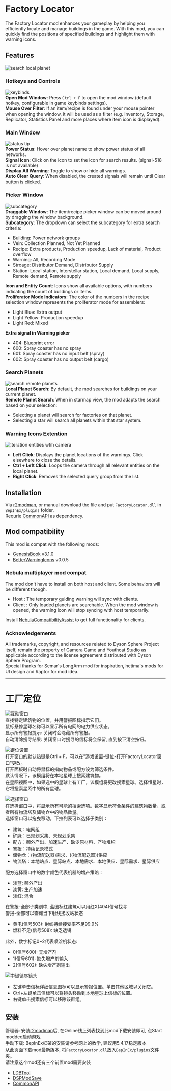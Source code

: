 # Factory Locator

The Factory Locator mod enhances your gameplay by helping you efficiently locate and manage buildings in the game. With this mod, you can quickly find the positions of specified buildings and highlight them with warning icons.   

## Features

![search local planet](https://raw.githubusercontent.com/starfi5h/DSP_Mod_Support/dev/FactoryLocator/doc/demo3.gif) 

### Hotkeys and Controls
![keybinds](https://raw.githubusercontent.com/starfi5h/DSP_Mod_Support/dev/FactoryLocator/doc/keybind.jpg)  
**Open Mod Window**: Press `Ctrl + F` to open the mod window (default hotkey, configurable in game keybinds settings).  
**Mouse Over Filter**: If an item/recipe is found under your mouse pointer when opening the window, it will be used as a filter (e.g. Inventory, Storage, Replicator, Statistics Panel and more places where item icon is displayed).  

### Main Window
![status tip](https://raw.githubusercontent.com/starfi5h/DSP_Mod_Support/dev/FactoryLocator/doc/demo3.jpg)  
**Power Status**: Hover over planet name to show power status of all networks.  
**Signal Icon**: Click on the icon to set the icon for search results. (signal-518 is not available)  
**Display All Warning**: Toggle to show or hide all warnings.  
**Auto Clear Query**: When disabled, the created signals will remain until Clear button is clicked.  

### Picker Window
![subcategory](https://raw.githubusercontent.com/starfi5h/DSP_Mod_Support/dev/FactoryLocator/doc/subcategory.png)  
**Draggable Window**: The item/recipe picker window can be moved around by dragging the window background.  
**Subcategory**: The dropdown can select the subcategory for extra search criteria:  
- Building: Power network groups  
- Vein: Collection Planned, Not Yet Planned  
- Recipe: Extra products, Production speedup, Lack of material, Product overflow  
- Warning: All, Recording Mode  
- Stroage: Distributor Demand, Distributor Supply  
- Station: Local station, Interstellar station, Local demand, Local supply, Remote demand, Remote supply  
  
**Icon and Entity Count**: Icons show all available options, with numbers indicating the count of buildings or items.  
**Proliferator Mode Indicators**: The color of the numbers in the recipe selection window represents the proliferator mode for assemblers:
- Light Blue: Extra output
- Light Yellow: Production speedup
- Light Red: Mixed

**Extra signal in Warning picker**
- 404: Blueprint error
- 600: Spray coaster has no spray
- 601: Spray coaster has no input belt (spray)  
- 602: Spray coaster has no output belt (cargo)  


### Search Planets
![search remote planets](https://raw.githubusercontent.com/starfi5h/DSP_Mod_Support/dev/FactoryLocator/doc/demo2.gif)  
**Local Planet Search**: By default, the mod searches for buildings on your current planet.  
**Remote Planet Search**: When in starmap view, the mod adapts the search based on your selection:  
- Selecting a planet will search for factories on that planet.
- Selecting a star will search all planets within that star system.

### Warning Icons Extention
![iteration entities wtih camera](https://raw.githubusercontent.com/starfi5h/DSP_Mod_Support/dev/FactoryLocator/doc/demo4.gif)  
- **Left Click**: Displays the planet locations of the warnings. Click elsewhere to close the details.
- **Ctrl + Left Click**: Loops the camera through all relevant entities on the local planet.
- **Right Click**: Removes the selected query group from the list.

## Installation
Via [r2modman](https://thunderstore.io/c/dyson-sphere-program/p/ebkr/r2modman/), or manual download the file and put `FactoryLocator.dll` in `BepInEx/plugins` folder.  
Requrie [CommonAPI](https://dsp.thunderstore.io/package/CommonAPI/CommonAPI/) as dependency.  

## Mod compatibility
This mod is compat with the following mods:
- [GenesisBook](https://dsp.thunderstore.io/package/HiddenCirno/GenesisBook/) v3.1.0  
- [BetterWarningIcons](https://dsp.thunderstore.io/package/Raptor/BetterWarningIcons/) v0.0.5  

### Nebula multiplayer mod compat  
The mod don't have to install on both host and client. Some behaviors will be different though.  
- Host : The temporary guiding warning will sync with clients.  
- Client : Only loaded planets are searchable. When the mod window is opened, the warning icon will stop syncing with host temporarily.   

Install [NebulaCompatibilityAssist](https://dsp.thunderstore.io/package/starfi5h/NebulaCompatibilityAssist/) to get full functionality for clients.  

### Acknowledgements
All trademarks, copyright, and resources related to Dyson Sphere Project itself, remain the property of Gamera Game and Youthcat Studio as applicable according to the license agreement distributed with Dyson Sphere Program.  
Special thanks for Semar's LongArm mod for inspiration, hetima's mods for UI design and Raptor for mod idea.  

----

# 工厂定位

![互动窗口](https://raw.githubusercontent.com/starfi5h/DSP_Mod_Support/dev/FactoryLocator/doc/icon_c.jpg)  
查找特定建筑物的位置，并用警报图标指示它们。  
鼠标悬停星球名称可以显示所有电网的电力供应状态。  
显示所有警报提示: 关闭时会隐藏所有警报。  
自动清除搜寻结果: 关闭窗口时搜寻的信标将会保留, 直到按下清空按钮。  

![键位设置](https://raw.githubusercontent.com/starfi5h/DSP_Mod_Support/dev/FactoryLocator/doc/keybind_c.jpg)  
打开窗口的默认热键是Ctrl + F。可以在"游戏设置-键位-打开FactoryLocator窗口"更改。  
打开面板时自动将鼠标的指向物品或配方设为筛选条件。  
默认情况下，该模组将在本地星球上搜索建筑物。  
在星图视图中，如果选中的星球上有工厂，该模组将更改搜索星球。选择恒星时，它将搜索星系中的所有星球。  

![选择窗口](https://raw.githubusercontent.com/starfi5h/DSP_Mod_Support/dev/FactoryLocator/doc/subcategory_c.png)  
在选择窗口中，将显示所有可能的搜索选项。数字显示符合条件的建筑物数量，或者所有物流塔及储物仓中的物品数量。  
选择窗口可以拖曳移动，下拉列表可以选择子类别：   
- 建筑：电网组  
- 矿脉：已规划采集、未规划采集  
- 配方：额外产出、加速生产、缺少原材料、产物堆积  
- 警报：持续记录模式  
- 储物仓：(物流配送器)需求、((物流配送器))供应  
- 物流塔：本地站点、星际站点、本地需求、本地供应、星际需求、星际供应  

配方选择窗口中的数字颜色代表机器的增产策略：  
- 淡蓝: 额外产出
- 淡黄: 生产加速
- 淡红: 混合
  
在警报-全部子类别中, 蓝图标红建筑可以用红X(404)信号找寻  
警报-全部可以查询当下射线接收站状态  
- 黄电(信号503): 射线持续接受率不足99.9%  
- 燃料不足(信号508): 缺乏透镜  
  
此外，数字标记0~2代表喷涂机状态:  
- 0(信号600): 无增产剂  
- 1(信号601): 缺失增产剂输入  
- 2(信号602): 缺失增产剂输出  


![中键循序镜头](https://raw.githubusercontent.com/starfi5h/DSP_Mod_Support/dev/FactoryLocator/doc/demo4.gif)
- 左键单击信标详细信息图标可以显示警报位置。单击其他区域以关闭它。  
- Ctrl+左键单击信标可以将镜头移动到本地星球上信标的位置。  
- 右键单击搜索信标可以移除该群组。  

## 安装
管理器: 安装[r2modman](https://thunderstore.io/c/dyson-sphere-program/p/ebkr/r2modman/)后, 在Online线上列表找到此mod下载安装即可, 点Start modded启动游戏  
手动下载: BepInEx框架的安装请参考网上的教学, 建议用5.4.17稳定版本  
从此页面下载mod最新版本, 将`FactoryLocator.dll`放入`BepInEx/plugins`文件夹。  
请注意这个mod还有三个前置mod需要安装  
- [LDBTool](https://dsp.thunderstore.io/package/xiaoye97/LDBTool/)
- [DSPModSave](https://dsp.thunderstore.io/package/CommonAPI/DSPModSave/)
- [CommonAPI](https://dsp.thunderstore.io/package/CommonAPI/CommonAPI/)
